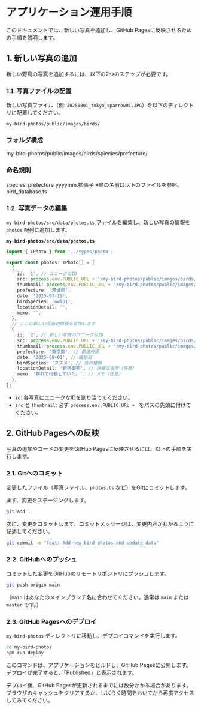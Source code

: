 # アプリケーション運用手順

このドキュメントでは、新しい写真を追加し、GitHub Pagesに反映させるための手順を説明します。

## 1. 新しい写真の追加

新しい野鳥の写真を追加するには、以下の2つのステップが必要です。

### 1.1. 写真ファイルの配置

新しい写真ファイル（例: `20250801_tokyo_sparrow01.JPG`）を以下のディレクトリに配置してください。

```
my-bird-photos/public/images/birds/
```

### フォルダ構成
my-bird-photos/public/images/birds/spiecies/prefecture/

### 命名規則
species_prefecture_yyyymm.拡張子
※鳥の名前は以下のファイルを参照。
bird_database.ts

### 1.2. 写真データの編集

`my-bird-photos/src/data/photos.ts` ファイルを編集し、新しい写真の情報を `photos` 配列に追加します。

**`my-bird-photos/src/data/photos.ts`**

```typescript
import { IPhoto } from '../types/photo';

export const photos: IPhoto[] = [
  {
    id: '1', // ユニークなID
    src: process.env.PUBLIC_URL + '/my-bird-photos/public/images/birds/spiecies/prefecture/sspecies_prefecture_yyyymm.拡張子',
    thumbnail: process.env.PUBLIC_URL + '/my-bird-photos/public/images/birds/spiecies/prefecture/sspecies_prefecture_yyyymm.拡張子',
    prefecture: '茨城県',
    date: '2025-07-19',
    birdSpecies: 'owl01',
    locationDetail: '',
    memo: '',
  },
  // ここに新しい写真の情報を追加します
  {
    id: '2', // 新しい写真のユニークなID
    src: process.env.PUBLIC_URL + '/my-bird-photos/public/images/birds/spiecies/prefecture/sspecies_prefecture_yyyymm.拡張子', // 新しい写真のパス
    thumbnail: process.env.PUBLIC_URL + '/my-bird-photos/public/images/birds/spiecies/prefecture/sspecies_prefecture_yyyymm.拡張子', // 新しい写真のサムネイルパス
    prefecture: '東京都', // 都道府県
    date: '2025-08-01', // 撮影日
    birdSpecies: 'スズメ', // 鳥の種類
    locationDetail: '新宿御苑', // 詳細な場所（任意）
    memo: '群れで行動していた。', // メモ（任意）
  },
];
```

*   `id`: 各写真にユニークなIDを割り当ててください。
*   `src` と `thumbnail`: 必ず `process.env.PUBLIC_URL + ` をパスの先頭に付けてください。

## 2. GitHub Pagesへの反映

写真の追加やコードの変更をGitHub Pagesに反映させるには、以下の手順を実行します。

### 2.1. Gitへのコミット

変更したファイル（写真ファイル、`photos.ts` など）をGitにコミットします。

まず、変更をステージングします。
```bash
git add .
```

次に、変更をコミットします。コミットメッセージは、変更内容がわかるように記述してください。
```bash
git commit -m "feat: Add new bird photos and update data"
```

### 2.2. GitHubへのプッシュ

コミットした変更をGitHubのリモートリポジトリにプッシュします。
```bash
git push origin main
```
（`main` はあなたのメインブランチ名に合わせてください。通常は `main` または `master` です。）

### 2.3. GitHub Pagesへのデプロイ

`my-bird-photos` ディレクトリに移動し、デプロイコマンドを実行します。

```bash
cd my-bird-photos
npm run deploy
```

このコマンドは、アプリケーションをビルドし、GitHub Pagesに公開します。デプロイが完了すると、「Published」と表示されます。

デプロイ後、GitHub Pagesが更新されるまでには数分かかる場合があります。ブラウザのキャッシュをクリアするか、しばらく時間をおいてから再度アクセスしてみてください。

